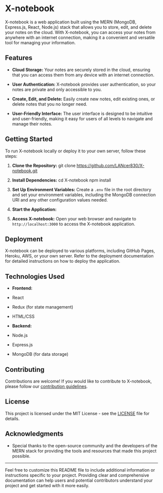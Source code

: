 # X-notebook

X-notebook is a web application built using the MERN (MongoDB, Express.js, React, Node.js) stack that allows you to store, edit, and delete your notes on the cloud. With X-notebook, you can access your notes from anywhere with an internet connection, making it a convenient and versatile tool for managing your information.

## Features

- **Cloud Storage:** Your notes are securely stored in the cloud, ensuring that you can access them from any device with an internet connection.

- **User Authentication:** X-notebook provides user authentication, so your notes are private and only accessible to you.

- **Create, Edit, and Delete:** Easily create new notes, edit existing ones, or delete notes that you no longer need.

- **User-Friendly Interface:** The user interface is designed to be intuitive and user-friendly, making it easy for users of all levels to navigate and manage their notes.

## Getting Started

To run X-notebook locally or deploy it to your own server, follow these steps:

1. **Clone the Repository:**
git clone https://github.com/LANcer830/X-notebook.git

2. **Install Dependencies:**
cd X-notebook
npm install


3. **Set Up Environment Variables:**
Create a `.env` file in the root directory and set your environment variables, including the MongoDB connection URI and any other configuration values needed.

4. **Start the Application:**

5. **Access X-notebook:**
Open your web browser and navigate to `http://localhost:3000` to access the X-notebook application.

## Deployment

X-notebook can be deployed to various platforms, including GitHub Pages, Heroku, AWS, or your own server. Refer to the deployment documentation for detailed instructions on how to deploy the application.

## Technologies Used

- **Frontend:**
- React
- Redux (for state management)
- HTML/CSS

- **Backend:**
- Node.js
- Express.js
- MongoDB (for data storage)

## Contributing

Contributions are welcome! If you would like to contribute to X-notebook, please follow our [contribution guidelines](CONTRIBUTING.md).

## License

This project is licensed under the MIT License - see the [LICENSE](LICENSE) file for details.

## Acknowledgments

- Special thanks to the open-source community and the developers of the MERN stack for providing the tools and resources that made this project possible.

---

Feel free to customize this README file to include additional information or instructions specific to your project. Providing clear and comprehensive documentation can help users and potential contributors understand your project and get started with it more easily.
